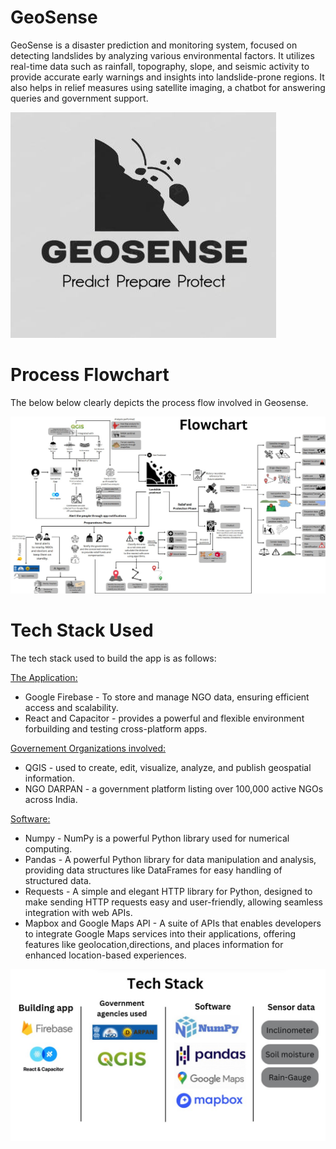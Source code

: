 # GeoSense
GeoSense is a disaster prediction and monitoring system, focused on detecting landslides by analyzing various environmental factors. It utilizes real-time data such as rainfall, topography, slope, and seismic activity to provide accurate early warnings and insights into landslide-prone regions. It also helps in relief measures using satellite imaging, a chatbot for answering queries and government support.

![GeoSense Logo](images/geosense_logo.jpeg)

# Process Flowchart
The below below clearly depicts the process flow involved in Geosense.

![GeoSense Flowchart](images/geosense_flowchart.jpg)

# Tech Stack Used
The tech stack used to build the app is as follows:

<u>The Application:</u>

* Google Firebase - To store and manage NGO data, ensuring efficient access and scalability.
* React and Capacitor - provides a powerful and flexible environment forbuilding and testing cross-platform apps.

<u>Governement Organizations involved:</u>

* QGIS - used to create, edit, visualize, analyze, and publish geospatial information.
* NGO DARPAN - a government platform listing over 100,000 active NGOs across India.

<u>Software:</u>
* Numpy - NumPy is a powerful Python library used for numerical computing.
* Pandas - A powerful Python library for data manipulation and analysis, providing data structures like DataFrames for easy handling of structured data.
* Requests - A simple and elegant HTTP library for Python, designed to make sending HTTP requests easy and user-friendly, allowing seamless integration with web APIs.
* Mapbox and Google Maps API  - A suite of APIs that enables developers to integrate Google Maps services into their applications, offering features like geolocation,directions, and places information for enhanced location-based experiences.

![GeoSense Techstack](images/techstack.jpg)

 

